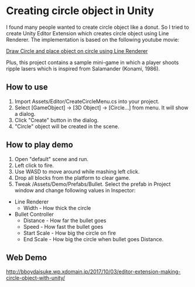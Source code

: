 # Creating circle object in Unity
I found many people wanted to create circle object like a donut. So I tried to create Unity Editor Extension which creates circle object using Line Renderer.
The implementation is based on the following youtube movie:

[Draw Circle and place object on circle using Line Renderer](https://www.youtube.com/watch?v=BoDwchoM9Ic)

Plus, this project contains a sample mini-game in which a player shoots ripple lasers which is inspired from Salamander (Konami, 1986).

## How to use
1. Import Assets/Editor/CreateCircleMenu.cs into your project.
1. Select [GameObject] -> [3D Object] -> [Circle...] from menu. It will show a dialog.
1. Click "Create" button in the dialog.
1. "Circle" object will be created in the scene.

## How to play demo
1. Open "default" scene and run.
1. Left click to fire.
1. Use WASD to move around while mashing left click.
1. Drop all blocks from the platform to clear game.
1. Tweak /Assets/Demo/Prefabs/Bullet.  Select the prefab in Project window and change following values in Inspector:
  - Line Renderer
    - Width - How thick the circle
  - Bullet Controller
    - Distance - How far the bullet goes
    - Speed - How fast the bullet goes
    - Start Scale - How big the circle on fire
    - End Scale - How big the circle when bullet goes Distance.

## Web Demo
http://bboydaisuke.wp.xdomain.jp/2017/10/03/editor-extension-making-circle-object-with-unity/

